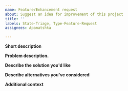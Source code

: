```yaml
---
name: Feature/Enhancement request
about: Suggest an idea for improvement of this project
title: ''
labels: State-Triage, Type-Feature-Request
assignees: Apanatshka

---
```


<!--
In this template, we consider a feature to be new behaviour, and an enhancement to be an improvement on executing existing functionality (e.g. performance improvements). 
-->

**Short description**
<!-- A short description of the feature/enhancement you would like to have -->

**Problem description.**
<!-- If considered a new feature: A clear and concise description of the problem this feature would solve, or the use case for this feature. -->

**Describe the solution you'd like**
<!-- A clear and precise description of what you want to happen. -->

**Describe alternatives you've considered**
<!-- A clear and concise description of any alternative solutions or features you've considered. -->

**Additional context**
<!-- Add any other context or screenshots about the feature request here. -->

